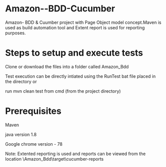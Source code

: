 # Amazon--BDD-Cucumber
Amazon- BDD &amp; Cuumber project with Page Object model concept.Maven is used as build automation tool and Extent report is used for reporting purposes.

# Steps to setup and execute tests
Clone or download the files into a folder called Amazon_Bdd

Test execution can be directly intiated using the RunTest bat file placed in the directory or

run mvn clean test from cmd (from the project directory)

# Prerequisites
Maven

java version 1.8

Google chrome version - 78

Note: Extented reporting is used and reports can be viewed from the location \Amazon_Bdd\target\cucumber-reports
